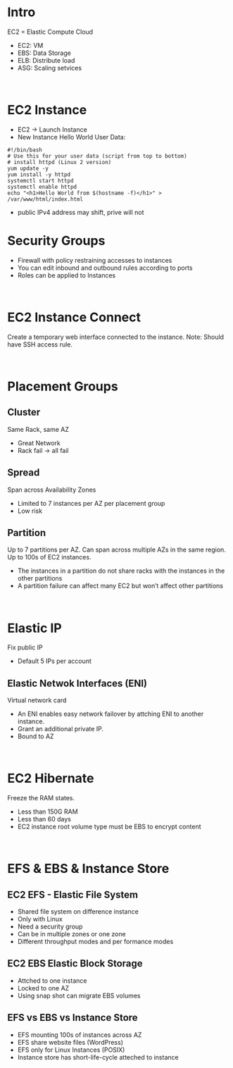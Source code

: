 # Intro
EC2 = Elastic Compute Cloud
- EC2: VM
- EBS: Data Storage
- ELB: Distribute load
- ASG: Scaling setvices

<br>

# EC2 Instance
- EC2 -> Launch Instance
- New Instance Hello World User Data:
```
#!/bin/bash
# Use this for your user data (script from top to bottom)
# install httpd (Linux 2 version)
yum update -y
yum install -y httpd
systemctl start httpd
systemctl enable httpd
echo "<h1>Hello World from $(hostname -f)</h1>" > /var/www/html/index.html
```
- public IPv4 address may shift, prive will not


# Security Groups
- Firewall with policy restraining accesses to instances
- You can edit inbound and outbound rules according to ports
- Roles can be applied to Instances

<br>

# EC2 Instance Connect
Create a temporary web interface connected to the instance.
Note: Should have SSH access rule.

<br>

# Placement Groups

## Cluster
Same Rack, same AZ
- Great Network
- Rack fail -> all fail

## Spread
Span across Availability Zones
- Limited to 7 instances per AZ per placement group
- Low risk

## Partition
Up to 7 partitions per AZ. Can span across multiple AZs in the same region. Up to 100s of EC2 instances.
- The instances in a partition do not share racks with the instances in the other partitions
- A partition failure can affect many EC2 but won’t affect other partitions

<br>

# Elastic IP
Fix public IP
- Default 5 IPs per account
## Elastic Netwok Interfaces (ENI)
Virtual network card
- An ENI enables easy network failover by attching ENI to another instance.
- Grant an additional private IP.
- Bound to AZ

<br>

# EC2 Hibernate
Freeze the RAM states.
- Less than 150G RAM
- Less than 60 days
- EC2 instance root volume type must be EBS to encrypt content

<br>

# EFS & EBS & Instance Store
## EC2 EFS - Elastic File System
- Shared file system on difference instance
- Only with Linux
- Need a security group
- Can be in multiple zones or one zone
- Different throughput modes and per formance modes

## EC2 EBS Elastic Block Storage
- Attched to one instance
- Locked to one AZ
- Using snap shot can migrate EBS volumes

## EFS vs EBS vs Instance Store
- EFS mounting 100s of instances across AZ
- EFS share website files (WordPress)
- EFS only for Linux Instances (POSIX)
- Instance store has short-life-cycle atteched to instance
